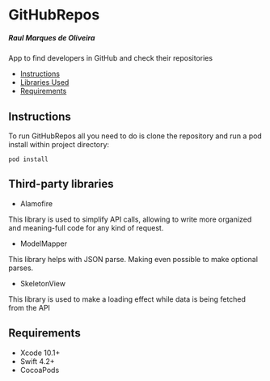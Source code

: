 # GitHubRepos
##### Raul Marques de Oliveira

App to find developers in GitHub and check their repositories

- [Instructions](#instructions)
- [Libraries Used](#third-party-libraries)
- [Requirements](#requirements)

## Instructions

To run GitHubRepos all you need to do is clone the repository and run a pod install within project directory:

```
pod install
```

## Third-party libraries

* Alamofire

This library is used to simplify API calls, allowing to write more organized and meaning-full code for any kind of request.

* ModelMapper

This library helps with JSON parse. Making even possible to make optional parses.

* SkeletonView

This library is used to make a loading effect while data is being fetched from the API

## Requirements

- Xcode 10.1+
- Swift 4.2+
- CocoaPods

